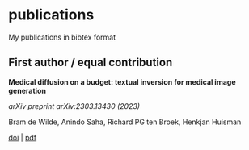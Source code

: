 # publications
My publications in bibtex format

## First author / equal contribution

**Medical diffusion on a budget: textual inversion for medical image generation**

*arXiv preprint arXiv:2303.13430 (2023)*

Bram de Wilde, Anindo Saha, Richard PG ten Broek, Henkjan Huisman

[doi]() | [pdf](https://github.com/brambozz/publications/raw/main/pdf/2023medical.pdf)
